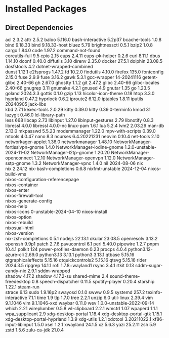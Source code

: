# Installed Packages

## Direct Dependencies
acl                                2.3.2
attr                               2.5.2
baloo                              5.116.0
bash-interactive                   5.2p37
bcache-tools                       1.0.8
bind                               9.18.33
bind                               9.18.33-host
bluez                              5.79
brightnessctl                      0.5.1
bzip2                              1.0.8
cargo                              1.84.0
code                               1.97.2
command-not-found                  
coreutils-full                     9.5
cpio                               2.15
cups                               2.4.11
cups-pk-helper                     0.2.6
curl                               8.11.1
dbus                               1.14.10
dconf                              0.40.0
diffutils                          3.10
direnv                             2.35.0
docker                             27.5.1
dolphin                            23.08.5
dosfstools                         4.2
dotnet-wrapped-combined            
dunst                              1.12.1
e2fsprogs                          1.47.2
fd                                 10.2.0
findutils                          4.10.0
firefox                            135.0
fontconfig                         2.15.0
fuse                               2.9.9
fuse                               3.16.2
gawk                               5.3.1
gcc-wrapper                        14-20241116
getent-glibc                       2.40-66
gh                                 2.67.0
ghostty                            1.1.2
git                                2.47.2
glibc                              2.40-66
glibc-locales                      2.40-66
gnugrep                            3.11
gnumake                            4.2.1
gnused                             4.9
gnutar                             1.35
go                                 1.23.5
goland                             2024.3.3
gottis                             0.1.0
gzip                               1.13
hicolor-icon-theme                 0.18
htop                               3.3.0
hyprland                           0.47.2
hyprlock                           0.6.2
iproute2                           6.12.0
iptables                           1.8.11
iputils                            20240905
jack-libs                          
kbd                                2.7.1
kexec-tools                        2.0.29
kitty                              0.39.0
kitty                              0.39.0-terminfo
kmod                               31
lazygit                            0.46.0
ld-library-path                    
less                               668
libcap                             2.73
libinput                           1.27.0
libinput-gestures                  2.79
libnotify                          0.8.3
libressl                           4.0.0
libressl                           4.0.0-nc
linux-pam                          1.6.1
lua                                5.2.4
lvm2                               2.03.29
man-db                             2.13.0
mkpasswd                           5.5.23
modemmanager                       1.22.0
mpv-with-scripts                   0.39.0
mtools                             4.0.47
nano                               8.3
ncurses                            6.4.20221231
neovim                             0.10.4
net-tools                          2.10
networkager-applet                 1.36.0
networkmanager                     1.48.10
NetworkManager-fortisslvpn-gnome   1.4.0
NetworkManager-iodine-gnome        1.2.0-unstable-2024-11-02
NetworkManager-l2tp-gnome          1.20.20
NetworkManager-openconnect         1.2.10
NetworkManager-openvpn             1.12.0
NetworkManager-sstp-gnome          1.3.2
NetworkManager-vpnc                1.4.0
nil                                2024-08-06
nix                                
nix                                2.24.12
nix-bash-completions               0.6.8
nixfmt-unstable                    2024-12-04
nixos-build-vms                    
nixos-configuration-referencepage  
nixos-container                    
nixos-enter                        
nixos-firewall-tool                
nixos-generate-config              
nixos-help                         
nixos-icons                        0-unstable-2024-04-10
nixos-install                      
nixos-option                       
nixos-rebuild                      
nixosual-html                      
nixos-version                      
nix-zsh-completions                0.5.1
nodejs                             22.13.1
okular                             23.08.5
openresolv                         3.13.2
openssh                            9.9p1
patch                              2.7.6
pavucontrol                        6.1
perl                               5.40.0
pipewire                           1.2.7
pnpm                               10.4.1
polkit                             124
power-profiles-daemon              0.23
procps                             4.0.4
python3.12-azure-cli               2.69.0
python3.13                         3.13.1
python3                            3.13.1
qtbase                             5.15.16
qtgraphicaleffects                 5.15.16
qtquickcontrols2                   5.15.16
qtsvg                              5.15.16
rider                              2024.3.5
ripgrep                            14.1.1
rofi                               1.7.8+wayland1
rsync                              3.4.1
rtkit                              0.13
sddm-sugar-candy-nix               2.9.1
sddm-wrapped                       
shadow                             4.17.2
shadow                             4.17.2-su
shared-mime                        2.4
sound-theme-freedesktop            0.8
speech-dispatcher                  0.11.5
spotify-player                     0.20.4
starship                           1.22.1
steam-run                          
strace                             6.13
sudo                               1.9.16p2
swayosd                            0.1.0
swww                               0.9.5
systemd                            257.2
texinfo-interactive                7.1.1
time                               1.9
tlp                                1.7.0
tree                               2.2.1
unzip                              6.0
util-linux                         2.39.4
vim                                9.1.1046
vim                                9.1.1046-xxd
waybar                             0.11.0
wev                                1.0.0-unstable-2022-09-14
which                              2.21
wireplumber                        0.5.8
wl-clipboard                       2.2.1
wmctrl                             1.07
wpaperd                            1.1.1
wpa_supplicant                     2.9
xdg-desktop-portal                 1.18.4
xdg-desktop-portal-gtk             1.15.1
xdg-desktop-portal-hyprland        1.3.9
xdg-utils                          1.2.1
xdotool                            3.20211022.1
xf86-input-libinput                1.5.0
xsel                               1.2.1
xwayland                           24.1.5
xz                                 5.6.3
yazi                               25.2.11
zsh                                5.9
zstd                               1.5.6
zulu-ca-jdk                        21.0.4

